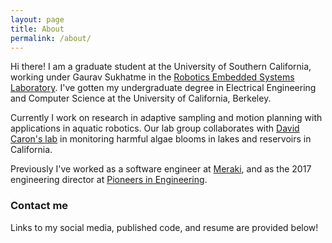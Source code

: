 ```yaml
---
layout: page
title: About
permalink: /about/
---
```


Hi there! I am a graduate student at the University of Southern California, working under Gaurav Sukhatme in the [Robotics Embedded Systems Laboratory](https://robotics.usc.edu/resl). I've gotten my undergraduate degree in Electrical Engineering and Computer Science at the University of California, Berkeley.

Currently I work on research in adaptive sampling and motion planning with applications in aquatic robotics. Our lab group collaborates with [David Caron's lab](https://dornsife.usc.edu/labs/caron/) in monitoring harmful algae blooms in lakes and reservoirs in California.

Previously I've worked as a software engineer at [Meraki](https://meraki.cisco.com), and as the 2017 engineering director at [Pioneers in Engineering](https://pioneers.berkeley.edu).

### Contact me

Links to my social media, published code, and resume are provided below!
